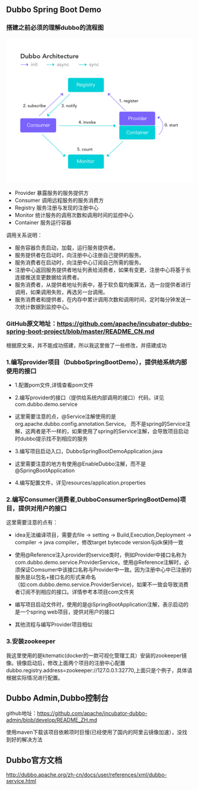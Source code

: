 ## Dubbo Spring Boot Demo

### 搭建之前必须的理解dubbo的流程图

![](dubbo.png)

- Provider 暴露服务的服务提供方
- Consumer 调用远程服务的服务消费方
- Registry 服务注册与发现的注册中心
- Monitor 统计服务的调用次数和调用时间的监控中心
- Container 服务运行容器

调用关系说明：

- 服务容器负责启动，加载，运行服务提供者。
- 服务提供者在启动时，向注册中心注册自己提供的服务。
- 服务消费者在启动时，向注册中心订阅自己所需的服务。
- 注册中心返回服务提供者地址列表给消费者，如果有变更，注册中心将基于长连接推送变更数据给消费者。
- 服务消费者，从提供者地址列表中，基于软负载均衡算法，选一台提供者进行调用，如果调用失败，再选另一台调用。
- 服务消费者和提供者，在内存中累计调用次数和调用时间，定时每分钟发送一次统计数据到监控中心。

### GitHub原文地址：https://github.com/apache/incubator-dubbo-spring-boot-project/blob/master/README_CN.md

根据原文来，并不能成功搭建，所以我这里做了一些修改，并搭建成功

### 1.编写provider项目（DubboSpringBootDemo），提供给系统内部使用的接口

- 1.配置pom文件,详情查看pom文件

- 2.编写provider的接口（提供给系统内部调用的接口）代码，详见com.dubbo.demo.service

- 这里需要注意的点，@Service注解使用的是org.apache.dubbo.config.annotation.Service。
而不是spring的Service注解，这两者是不一样的，如果使用了spring的Service注解，会导致项目启动时dubbo提示找不到相应的服务

- 3.编写项目启动入口，DubboSpringBootDemoApplication.java

- 这里需要注意的地方有使用@EnableDubbo注解，而不是@SpringBootApplication

- 4.编写配置文件，详见resources/application.properties


### 2.编写Consumer(消费者,DubboConsumerSpringBootDemo)项目，提供对用户的接口

这里需要注意的点有：

- idea无法编译项目，需要去file -> setting -> Build,Execution,Deployment -> compiler -> java compiler，修改target bytecode version与jdk保持一致

- 使用@Reference注入provider的service类时，例如Provider中接口名称为com.dubbo.demo.service.ProviderService。使用@Reference注解时，必须保证Comsumer中该接口名称与Provider中一致。因为注册中心中已注册的服务是以包名+接口名的形式来命名（如:com.dubbo.demo.service.ProviderService)，如果不一致会导致消费者订阅不到相应的接口。详情参考本项目com文件夹

- 编写项目启动文件时，使用的是@SpringBootApplication注解，表示启动的是一个spring web项目，提供对用户的接口

- 其他流程与编写Provider项目相似

### 3.安装zookeeper

我这里使用的是kitematic(docker的一款可视化管理工具）安装的zookeeper镜像。镜像启动后，修改上面两个项目的注册中心配置dubbo.registry.address=zookeeper://127.0.0.1:32770,上面只是个例子，具体请根据实际情况进行配置。

## Dubbo Admin,Dubbo控制台

github地址：https://github.com/apache/incubator-dubbo-admin/blob/develop/README_ZH.md

使用maven下载该项目依赖项时巨慢(已经使用了国内的阿里云镜像加速），没找到好的解决方法

## Dubbo官方文档

http://dubbo.apache.org/zh-cn/docs/user/references/xml/dubbo-service.html